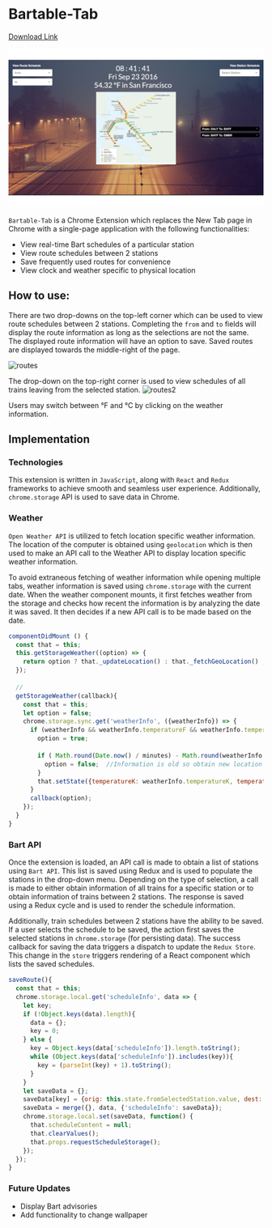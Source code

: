 # Bartable-Tab

[Download Link](https://chrome.google.com/webstore/detail/bartable-tab/kfdikgedinibhfbbgbbpdnohjabcljei)


![tab](./docs/images/4.png)

`Bartable-Tab` is a Chrome Extension which replaces the New Tab page in Chrome with a single-page application with the following functionalities:

* View real-time Bart schedules of a particular station
* View route schedules between 2 stations
* Save frequently used routes for convenience
* View clock and weather specific to physical location

## How to use:
There are two drop-downs on the top-left corner which can be used to view route schedules between 2 stations. Completing the `from` and `to` fields will display the route information as long as the selections are not the same. The displayed route information will have an option to save. Saved routes are displayed towards the middle-right of the page.

![routes](./docs/images/3.png)

The drop-down on the top-right corner is used to view schedules of all trains leaving from the selected station.
![routes2](./docs/images/2.png)


Users may switch between °F and °C by clicking on the weather information.

## Implementation

### Technologies
This extension is written in `JavaScript`, along with `React` and `Redux` frameworks to achieve smooth and seamless user experience. Additionally, `chrome.storage` API is used to save data in Chrome.

### Weather

`Open Weather API` is utilized to fetch location specific weather information. The location of the computer is obtained using `geolocation` which is then used to make an API call to the Weather API to display location specific weather information.

To avoid extraneous fetching of weather information while opening multiple tabs, weather information is saved using `chrome.storage` with the current date. When the weather component mounts, it first fetches weather from the storage and checks how recent the information is by analyzing the date it was saved. It then decides if a new API call is to be made based on the date.

``` js
componentDidMount () {
  const that = this;
  this.getStorageWeather((option) => {
    return option ? that._updateLocation() : that._fetchGeoLocation() ;
  });

  //
  getStorageWeather(callback){
    const that = this;
    let option = false;
    chrome.storage.sync.get('weatherInfo', ({weatherInfo}) => {
      if (weatherInfo && weatherInfo.temperatureF && weatherInfo.temperatureC){
        option = true;

        if ( Math.round(Date.now() / minutes) - Math.round(weatherInfo.date / minutes) > 5 ){
          option = false;  //Information is old so obtain new location and make API call
        }
        that.setState({temperatureK: weatherInfo.temperatureK, temperatureF: weatherInfo.temperatureF, city: weatherInfo.city, temperatureC: weatherInfo.temperatureC, unitsF: weatherInfo.unitsF});
      }
      callback(option);
    });
  }
}
```

### Bart API

Once the extension is loaded, an API call is made to obtain a list of stations using `Bart API`. This list is saved using Redux and is used to populate the stations in the drop-down menu. Depending on the type of selection, a call is made to either obtain information of all trains for a specific station or to obtain information of trains between 2 stations. The response is saved using a Redux cycle and is used to render the schedule information.

Additionally, train schedules between 2 stations have the ability to be saved. If a user selects the schedule to be saved, the action first saves the selected stations in `chrome.storage` (for persisting data). The success callback for saving the data triggers a dispatch to update the `Redux Store`. This change in the `store` triggers rendering of a React component which lists the saved schedules.

```js
saveRoute(){
  const that = this;
  chrome.storage.local.get('scheduleInfo', data => {
    let key;
    if (!Object.keys(data).length){
      data = {};
      key = 0;
    } else {
      key = Object.keys(data['scheduleInfo']).length.toString();
      while (Object.keys(data['scheduleInfo']).includes(key)){
        key = (parseInt(key) + 1).toString();
      }
    }
    let saveData = {};
    saveData[key] = {orig: this.state.fromSelectedStation.value, dest: this.state.toSelectedStation.value};
    saveData = merge({}, data, {'scheduleInfo': saveData});
    chrome.storage.local.set(saveData, function() {
      that.scheduleContent = null;
      that.clearValues();
      that.props.requestScheduleStorage();
    });
  });
}
```


### Future Updates
* Display Bart advisories
* Add functionality to change wallpaper
